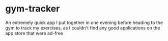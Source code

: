 # gym-tracker

An extremely quick app I put together in one evening before heading to the gym to track my exercises, as I couldn't find any good applications on the app store that were ad-free

